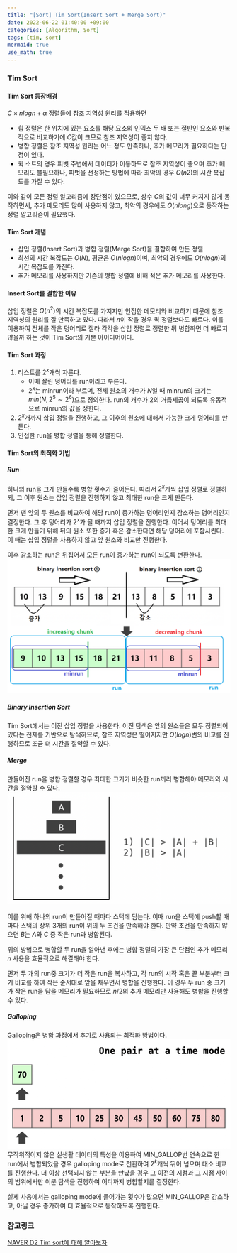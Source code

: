 ```yaml
---
title: "[Sort] Tim Sort(Insert Sort + Merge Sort)"
date: 2022-06-22 01:40:00 +09:00
categories: [Algorithm, Sort]
tags: [tim, sort]
mermaid: true
use_math: true
---
```


### Tim Sort

#### Tim Sort 등장배경

$C × nlogn + α$ 정렬들에 참조 지역성 원리를 적용하면

- 힙 정렬은 한 위치에 있는 요소를 해당 요소의 인덱스 두 배 또는 절반인 요소와 반복적으로 비교하기에 $C$값이 크므로 참조 지역성이 좋지 않다.
- 병합 정렬은 참조 지역성 원리는 어느 정도 만족하나, 추가 메모리가 필요하다는 단점이 있다.
- 퀵 소트의 경우 피벗 주변에서 데이터가 이동하므로 참조 지역성이 좋으며 추가 메모리도 불필요하나, 피벗을 선정하는 방법에 따라 최악의 경우 $O(n2)$의 시간 복잡도를 가질 수 있다.

이와 같이 모든 정렬 알고리즘에 장단점이 있으므로, 상수 $C$의 값이 너무 커지지 않게 동작하면서, 추가 메모리도 많이 사용하지 않고, 최악의 경우에도 $O(nlong)$으로 동작하는 정렬 알고리즘이 필요했다.

#### Tim Sort 개념

- 삽입 정렬(Insert Sort)과 병합 정렬(Merge Sort)을 결합하여 만든 정렬
- 최선의 시간 복잡도는 $O(N)$, 평균은 $O(nlogn)$이며, 최악의 경우에도 $O(nlogn)$의 시간 복잡도를 가진다.
- 추가 메모리를 사용하지만 기존의 병합 정렬에 비해 적은 추가 메모리를 사용한다.

#### Insert Sort를 결합한 이유

삽입 정렬은 $O(n^2)$의 시간 복잡도를 가지지만 인접한 메모리와 비교하기 때문에 참조 지역성의 원리를 잘 만족하고 있다. 따라서 $n$이 작을 경우 퀵 정렬보다도 빠르다. 이를 이용하여 전체를 작은 덩어리로 잘라 각각을 삽입 정렬로 정렬한 뒤 병합하면 더 빠르지 않을까 하는 것이 Tim Sort의 기본 아이디어이다.

#### Tim Sort 과정

1. 리스트를 $2^x$개씩 자른다.
   - 이때 잘린 덩어리를 run이라고 부른다.
   - $2^x$는 minrun이라 부르며, 전체 원소의 개수가 $N$일 때 minrun의 크기는 $min(N, 2^5∼2^6)$으로 정의한다. run의 개수가 2의 거듭제곱이 되도록 유동적으로 minrun의 값을 정한다.
2. $2^x$개까지 삽입 정렬을 진행하고, 그 이후의 원소에 대해서 가능한 크게 덩어리를 만든다.
3. 인접한 run을 병합 정렬을 통해 정렬한다.

#### Tim Sort의 최적화 기법

##### Run

하나의 run을 크게 만들수록 병합 횟수가 줄어든다. 따라서 $2^x$개씩 삽입 정렬로 정렬하되, 그 이후 원소는 삽입 정렬을 진행하지 않고 최대한 run을 크게 만든다.

먼저 맨 앞의 두 원소를 비교하여 해당 run이 증가하는 덩어리인지 감소하는 덩어리인지 결정한다. 그 후 덩어리가 $2^x$가 될 때까지 삽입 정렬을 진행한다. 이어서 덩어리를 최대한 크게 만들기 위해 뒤의 원소 또한 증가 혹은 감소한다면 해당 덩어리에 포함시킨다. 이 때는 삽입 정렬을 사용하지 않고 앞 원소와 비교만 진행한다.

이후 감소하는 run은 뒤집어서 모든 run이 증가하는 run이 되도록 변환한다.
![run](/assets/img/2022-06-22/run.png)

##### Binary Insertion Sort

Tim Sort에서는 이진 삽입 정렬을 사용한다. 이진 탐색은 앞의 원소들은 모두 정렬되어 있다는 전제를 기반으로 탐색하므로, 참조 지역성은 떨어지지만 $O(logn)$번의 비교를 진행하므로 조금 더 시간을 절약할 수 있다.

##### Merge

만들어진 run을 병합 정렬할 경우 최대한 크기가 비슷한 run끼리 병합해야 메모리와 시간을 절약할 수 있다.
![merge](/assets/img/2022-06-22/tim_merge.png)

이를 위해 하나의 run이 만들어질 때마다 스택에 담는다. 이때 run을 스택에 push할 때마다 스택의 상위 3개의 run이 위의 두 조건을 만족해야 한다. 만약 조건을 만족하지 않으면 $B$는 $A$와 $C$ 중 작은 run과 병합된다.

위의 방법으로 병합할 두 run을 알아낸 후에는 병합 정렬의 가장 큰 단점인 추가 메모리 $n$ 사용을 효율적으로 해결해야 한다.

먼저 두 개의 run중 크기가 더 작은 run을 복사하고, 각 run의 시작 혹은 끝 부분부터 크기 비교를 하여 작은 순서대로 앞을 채우면서 병합을 진행한다. 이 경우 두 run 중 크기가 작은 run을 담을 메모리가 필요하므로 $n/2$의 추가 메모리만 사용해도 병합을 진행할 수 있다.

##### Galloping

Galloping은 병합 과정에서 추가로 사용되는 최적화 방법이다.
![galloping](/assets/img/2022-06-22/galloping.gif)
무작위적이지 않은 실생활 데이터의 특성을 이용하여 MIN_GALLOP번 연속으로 한 run에서 병합되었을 경우 galloping mode로 전환하여 $2^k$개씩 뛰어 넘으며 대소 비교를 진행한다. 더 이상 선택되지 않는 부분을 만났을 경우 그 이전의 지점과 그 지점 사이의 범위에서만 이분 탐색을 진행하여 어디까지 병합할지를 결정한다.

실제 사용에서는 galloping mode에 들어가는 횟수가 많으면 MIN_GALLOP은 감소하고, 아닐 경우 증가하여 더 효율적으로 동작하도록 진행한다.

### 참고링크

[NAVER D2 Tim sort에 대해 알아보자](https://d2.naver.com/helloworld/0315536)
